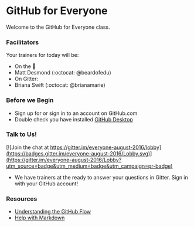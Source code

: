 # GitHub for Everyone

Welcome to the GitHub for Everyone class.

### Facilitators

Your trainers for today will be:

- On the :microphone:
 - Matt Desmond (:octocat: @beardofedu)
- On Gitter:
 - Briana Swift (:octocat: @brianamarie)

### Before we Begin

- Sign up for or sign in to an account on GitHub.com
- Double check you have installed [GitHub Desktop](https://desktop.github.com/)

### Talk to Us!

[![Join the chat at https://gitter.im/everyone-august-2016/lobby](https://badges.gitter.im/everyone-august-2016/Lobby.svg)](https://gitter.im/everyone-august-2016/Lobby?utm_source=badge&utm_medium=badge&utm_campaign=pr-badge)

- We have trainers at the ready to answer your questions in Gitter. Sign in with your GitHub account!

### Resources

- [Understanding the GitHub Flow](https://guides.github.com/introduction/flow/)
- [Help with Markdown](https://guides.github.com/features/mastering-markdown/)
 
